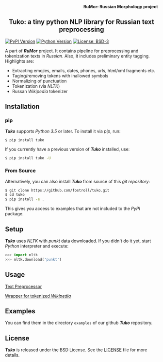 <div align="right"><strong>RuMor: Russian Morphology project</strong></div>
<h2 align="center">Tuko: a tiny python NLP library for Russian text preprocessing</h2>

[![PyPI Version](https://img.shields.io/pypi/v/tuko?color=blue)](https://pypi.org/project/tuko/)
[![Python Version](https://img.shields.io/pypi/pyversions/tuko?color=blue)](https://www.python.org/)
[![License: BSD-3](https://img.shields.io/badge/License-BSD-brightgreen.svg)](https://opensource.org/licenses/BSD-3-Clause)

A part of ***RuMor*** project. It contains pipeline for preprocessing and
tokenization texts in *Russian*. Also, it includes preliminary entity tagging.
Highlights are:

* Extracting emojies, emails, dates, phones, urls, html/xml fragments etc.
* Taging/removing tokens with inallowed symbols
* Normalizing of punctuation
* Tokenization (via *NLTK*)
* Russan *Wikipedia* tokenizer

## Installation

### pip

***Tuko*** supports *Python 3.5* or later. To install it via *pip*, run:
```sh
$ pip install tuko
```

If you currently have a previous version of ***Tuko*** installed, use:
```sh
$ pip install tuko -U
```

### From Source

Alternatively, you can also install ***Tuko*** from source of this *git
repository*:
```sh
$ git clone https://github.com/fostroll/tuko.git
$ cd tuko
$ pip install -e .
```
This gives you access to examples that are not included to the *PyPI* package.

## Setup

***Tuko*** uses *NLTK* with *punkt* data downloaded. If you didn't do it yet,
start *Python* interpreter and execute:
```python
>>> import nltk
>>> nltk.download('punkt')
```

## Usage

[Text Preprocessor](https://github.com/fostroll/tuko/blob/master/doc/README_TEXT_PREPROCESSOR.md)

[Wrapper for tokenized *Wikipedia*](https://github.com/fostroll/tuko/blob/master/doc/README_WIKIPEDIA.md)

## Examples

You can find them in the directory `examples` of our github ***Tuko*** repository.

## License

***Tuko*** is released under the BSD License. See the
[LICENSE](https://github.com/fostroll/tuko/blob/master/LICENSE) file for more details.
